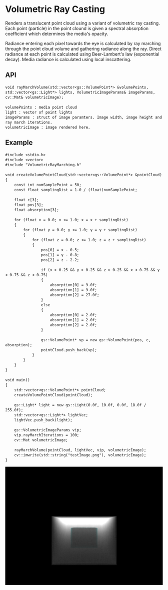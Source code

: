 # Volumetric Ray Casting

Renders a translucent point cloud using a variant of volumetric ray casting. Each point (particle) in the point clound is given a 
spectral absorption coefficient which determines the media's opacity.

Radiance entering each pixel towards the eye is calculated by ray marching through the point cloud volume and gathering radiance along the ray. Direct radiance at each point is calculated using Beer-Lambert's law (exponential decay). Media radiance is calculated using local inscattering.

## API

```
void rayMarchVolume(std::vector<gs::VolumePoint*> &volumePoints, std::vector<gs::Light*> lights, VolumetricImageParams& imageParams, cv::Mat& volumetricImage);

volumePoints : media point cloud
light : vector of point lights
imageParams : struct of image paramters. Image width, image height and ray march iterations.
volumetricImage : image rendered here.
```

## Example

```
#include <stdio.h>
#include <vector>
#include "VolumetricRayMarching.h"

void createVolumePointCloud(std::vector<gs::VolumePoint*> &pointCloud)
{
	const int numSamplePoint = 50;
	const float samplingDist = 1.0 / (float)numSamplePoint;
	
	float c[3];
	float pos[3];
	float absorption[3];

	for (float x = 0.0; x <= 1.0; x = x + samplingDist)
	{
		for (float y = 0.0; y <= 1.0; y = y + samplingDist)
		{
			for (float z = 0.0; z <= 1.0; z = z + samplingDist)
			{
				pos[0] = x - 0.5;
				pos[1] = y - 0.8;
				pos[2] = z - 2.2;

				if (x > 0.25 && y > 0.25 && z > 0.25 && x < 0.75 && y < 0.75 && z < 0.75)
				{
					absorption[0] = 9.0f;
					absorption[1] = 9.0f;
					absorption[2] = 27.0f;
				}
				else
				{
					absorption[0] = 2.0f;
					absorption[1] = 2.0f;
					absorption[2] = 2.0f;
				}

				gs::VolumePoint* vp = new gs::VolumePoint(pos, c, absorption);
				pointCloud.push_back(vp);
			}
		}
	}
}

void main()
{
	std::vector<gs::VolumePoint*> pointCloud;
	createVolumePointCloud(pointCloud);
	
	gs::Light* light = new gs::Light(0.0f, 10.0f, 0.0f, 18.0f / 255.0f);
	std::vector<gs::Light*> lightVec;
	lightVec.push_back(light);
	
	gs::VolumetricImageParams vip;
	vip.rayMarchIterations = 100;
	cv::Mat volumetricImage;

	rayMarchVolume(pointCloud, lightVec, vip, volumetricImage);
	cv::imwrite(std::string("testImage.png"), volumetricImage);
}
```

![volumetric image](https://github.com/Gregjksmith/Volumetric-Ray-Casting/blob/master/images/testImage.png?raw=true)